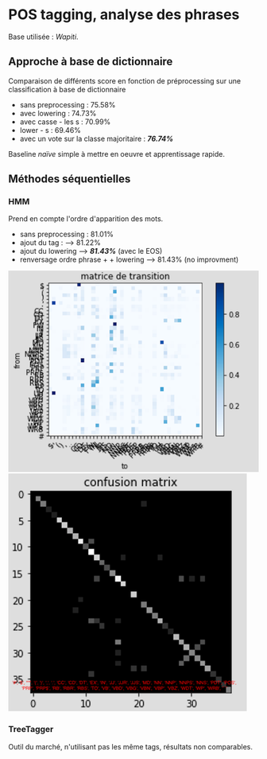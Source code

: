 # POS tagging, analyse des phrases

Base utilisée : _Wapiti_.

## Approche à base de dictionnaire

Comparaison de différents score en fonction de préprocessing sur une classification à base de dictionnaire

- sans preprocessing : 75.58%
- avec lowering :      74.73%
- avec casse - les s : 70.99%
- lower - s :          69.46%
- avec un vote sur la classe majoritaire : ___76.74%___

Baseline _naïve_ simple à mettre en oeuvre et apprentissage rapide.

## Méthodes séquentielles

### HMM

Prend en compte l'ordre d'apparition des mots.

- sans preprocessing : 81.01%
- ajout du tag : <EOS>   --> 81.22%
- ajout du lowering      --> ___81.43%___ (avec le EOS)
- renversage ordre phrase + <EOS> + lowering --> 81.43% (no improvment)

![matrice_de_transition](./matrice_de_transition.png)
![confusion_matric](./confusion_matric.png)

### TreeTagger

Outil du marché, n'utilisant pas les même tags, résultats non comparables.




